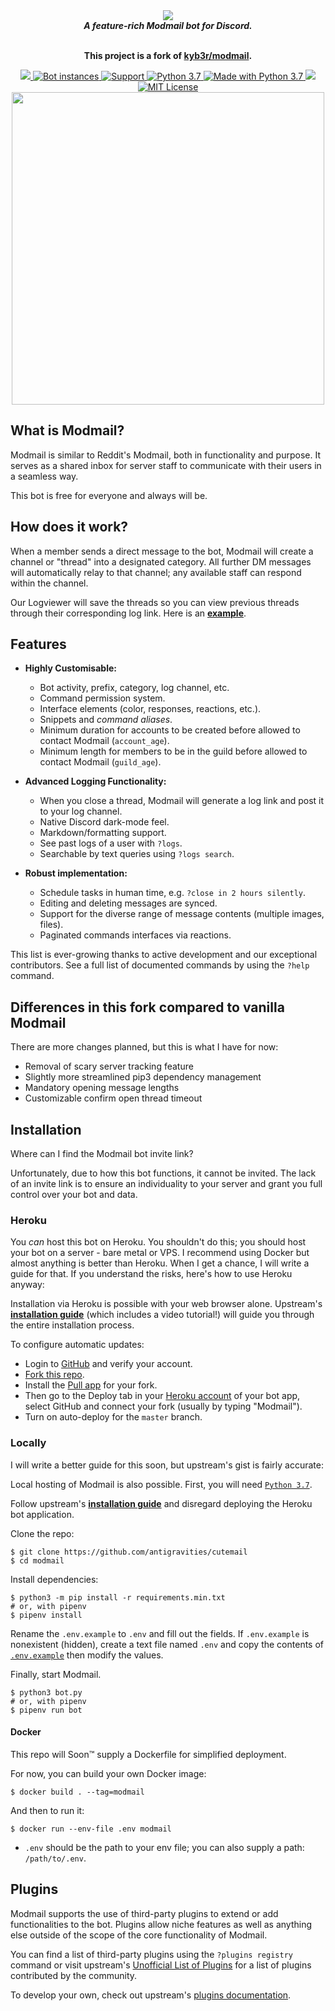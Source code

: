 <div align="center">
  <img src="https://i.imgur.com/o558Qnq.png" align="center">
  <br>
  <strong><i>A feature-rich Modmail bot for Discord.</i></strong>
  <br>
  <br>

  **This project is a fork of [kyb3r/modmail](https://github.com/kyb3r/modmail).**
  
  <a href="https://heroku.com/deploy?template=https://github.com/kyb3r/modmail">
    <img src="https://img.shields.io/badge/deploy_to-heroku-997FBC.svg?style=for-the-badge&logo=Heroku">
  </a>

  <a href="https://github.com/kyb3r/modmail/">
    <img src="https://api.modmail.dev/badges/instances.svg" alt="Bot instances">
  </a>

  <a href="https://discord.gg/j5e9p8w">
    <img src="https://img.shields.io/discord/515071617815019520.svg?label=Discord&logo=Discord&colorB=7289da&style=for-the-badge" alt="Support">
  </a>

  <a href="https://patreon.com/kyber">
    <img src="https://img.shields.io/badge/patreon-donate-orange.svg?style=for-the-badge&logo=Patreon" alt="Python 3.7">
  </a>

  <a href="https://www.python.org/downloads/">
    <img src="https://img.shields.io/badge/Made%20With-Python%203.7-blue.svg?style=for-the-badge&logo=Python" alt="Made with Python 3.7">
  </a>

  <a href="https://github.com/ambv/black">
    <img src="https://img.shields.io/badge/Code%20Style-Black-black?style=for-the-badge">
  </a>

  <a href="https://github.com/kyb3r/modmail/blob/master/LICENSE">
    <img src="https://img.shields.io/badge/license-agpl-e74c3c.svg?style=for-the-badge" alt="MIT License">
  </a>

<br>
<img src='https://i.imgur.com/fru5Q07.png' align='center' width=500>
</div>


## What is Modmail?

Modmail is similar to Reddit's Modmail, both in functionality and purpose. It serves as a shared inbox for server staff to communicate with their users in a seamless way.

This bot is free for everyone and always will be.

## How does it work?

When a member sends a direct message to the bot, Modmail will create a channel or "thread" into a designated category. All further DM messages will automatically relay to that channel; any available staff can respond within the channel.

Our Logviewer will save the threads so you can view previous threads through their corresponding log link. Here is an [**example**](https://logs.modmail.dev/example).

## Features

* **Highly Customisable:**
  * Bot activity, prefix, category, log channel, etc.
  * Command permission system.
  * Interface elements (color, responses, reactions, etc.).
  * Snippets and *command aliases*.
  * Minimum duration for accounts to be created before allowed to contact Modmail (`account_age`).
  * Minimum length for members to be in the guild before allowed to contact Modmail (`guild_age`). 

* **Advanced Logging Functionality:**
  * When you close a thread, Modmail will generate a log link and post it to your log channel.
  * Native Discord dark-mode feel.
  * Markdown/formatting support.
  * See past logs of a user with `?logs`.
  * Searchable by text queries using `?logs search`.

* **Robust implementation:**
  * Schedule tasks in human time, e.g. `?close in 2 hours silently`.
  * Editing and deleting messages are synced.
  * Support for the diverse range of message contents (multiple images, files).
  * Paginated commands interfaces via reactions.

This list is ever-growing thanks to active development and our exceptional contributors. See a full list of documented commands by using the `?help` command.

## Differences in this fork compared to vanilla Modmail

There are more changes planned, but this is what I have for now:

* Removal of scary server tracking feature
* Slightly more streamlined pip3 dependency management
* Mandatory opening message lengths
* Customizable confirm open thread timeout

## Installation

Where can I find the Modmail bot invite link? 

Unfortunately, due to how this bot functions, it cannot be invited. The lack of an invite link is to ensure an individuality to your server and grant you full control over your bot and data.

### Heroku

You *can* host this bot on Heroku. You shouldn't do this; you should host your bot on a server - bare metal or VPS. I recommend using Docker but almost anything is better than Heroku. When I get a chance, I will write a guide for that. If you understand the risks, here's how to use Heroku anyway:

Installation via Heroku is possible with your web browser alone. 
Upstream's [**installation guide**](https://github.com/kyb3r/modmail/wiki/Installation) (which includes a video tutorial!) will guide you through the entire installation process.

To configure automatic updates:
 - Login to [GitHub](https://github.com/) and verify your account.
 - [Fork this repo](https://github.com/antigravities/cutemail/fork).
 - Install the [Pull app](https://github.com/apps/pull) for your fork. 
 - Then go to the Deploy tab in your [Heroku account](https://dashboard.heroku.com/apps) of your bot app, select GitHub and connect your fork (usually by typing "Modmail"). 
 - Turn on auto-deploy for the `master` branch.

### Locally

I will write a better guide for this soon, but upstream's gist is fairly accurate:

Local hosting of Modmail is also possible. First, you will need [`Python 3.7`](https://www.python.org/downloads/release/python-37).

Follow upstream's [**installation guide**](https://github.com/kyb3r/modmail/wiki/Installation) and disregard deploying the Heroku bot application. 

Clone the repo:

```console
$ git clone https://github.com/antigravities/cutemail
$ cd modmail
```

Install dependencies:

```console
$ python3 -m pip install -r requirements.min.txt
# or, with pipenv
$ pipenv install
```

Rename the `.env.example` to `.env` and fill out the fields. If `.env.example` is nonexistent (hidden), create a text file named `.env` and copy the contents of [`.env.example`](https://raw.githubusercontent.com/antigravities/cutemail/master/.env.example) then modify the values.

Finally, start Modmail.

```console
$ python3 bot.py
# or, with pipenv
$ pipenv run bot
```

#### Docker

This repo will Soon&trade; supply a Dockerfile for simplified deployment. 

For now, you can build your own Docker image:

```console
$ docker build . --tag=modmail
```

And then to run it:
```console
$ docker run --env-file .env modmail
```

<!-- 
Or run directly from a pre-built version from https://hub.docker.com/.

- Kyber's:

```console
$ docker pull kyb3rr/modmail
```

And to run your docker image:

```console
$ docker run --env-file .env kyb3rr/modmail
``` -->
- `.env` should be the path to your env file; you can also supply a path: `/path/to/.env`.

## Plugins

Modmail supports the use of third-party plugins to extend or add functionalities to the bot.
Plugins allow niche features as well as anything else outside of the scope of the core functionality of Modmail. 

You can find a list of third-party plugins using the `?plugins registry`  command or visit upstream's [Unofficial List of Plugins](https://github.com/kyb3r/modmail/wiki/Unofficial-List-of-Plugins) for a list of plugins contributed by the community.

To develop your own, check out upstream's [plugins documentation](https://github.com/kyb3r/modmail/wiki/Plugins).
